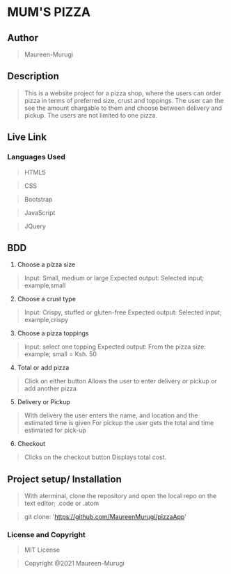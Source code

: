 # MUM'S PIZZA

## Author

> Maureen-Murugi

## Description

> This is a website project for a pizza shop, where the users can order pizza in terms of preferred size, crust and toppings. The user can the see the amount chargable to them and choose between delivery and pickup. The users are not limited to one pizza.

## Live Link

> 

### Languages Used

>HTML5

>CSS

>Bootstrap

>JavaScript

>JQuery

## BDD

1. Choose a pizza size
> Input: Small, medium or large
>Expected output: Selected input; example,small

2. Choose a crust type
> Input: Crispy, stuffed or gluten-free
>Expected output: Selected input; example,crispy

3. Choose a pizza toppings
> Input: select one topping
>Expected output: From the pizza size: example; small = Ksh. 50

4. Total or add pizza
> Click on either button
>Allows the user to enter delivery or pickup or add another pizza

5. Delivery or Pickup
> With delivery the user enters the name, and location and the estimated time is given
>For pickup the user gets the total and time estimated for pick-up

6. Checkout
>Clicks on the checkout button
>Displays total cost.

## Project setup/ Installation

> With aterminal, clone the repository and open the local repo on the text editor; .code or .atom

> git clone: 'https://github.com/MaureenMurugi/pizzaApp'

### License and Copyright

> MIT License

> Copyright @2021 Maureen-Murugi


